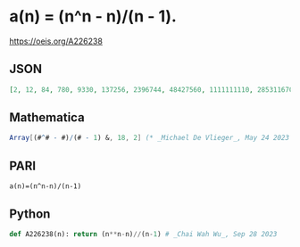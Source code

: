 # a\(n\) \= \(n^n \- n\)/\(n \- 1\)\.
https://oeis.org/A226238
## JSON
```JSON
[2, 12, 84, 780, 9330, 137256, 2396744, 48427560, 1111111110, 28531167060, 810554586204, 25239592216020, 854769755812154, 31278135027204240, 1229782938247303440, 51702516367896047760, 2314494592664502210318, 109912203092239643840220]
```
## Mathematica
```Mathematica
Array[(#^# - #)/(# - 1) &, 18, 2] (* _Michael De Vlieger_, May 24 2023 *)
```
## PARI
```PARI
a(n)=(n^n-n)/(n-1)
```
## Python
```Python
def A226238(n): return (n**n-n)//(n-1) # _Chai Wah Wu_, Sep 28 2023
```
